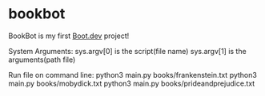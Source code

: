 # bookbot

BookBot is my first [Boot.dev](https://www.boot.dev) project!

System Arguments: 
sys.argv[0] is the script(file name)
sys.argv[1] is the arguments(path file)

Run file on command line: 
python3 main.py books/frankenstein.txt
python3 main.py books/mobydick.txt
python3 main.py books/prideandprejudice.txt 
